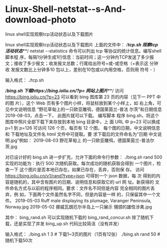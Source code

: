 # Linux-Shell-netstat--s-And-download-photo
linux shell实现观察tcp活动状态以及下载图片
  
 linux shell实现观察tcp活动状态以及下载图片
上面的文件中：
/*************tcp.sh 观察tcp活动状态***************/
netstat --statistics 命令可以列出 tcp 等协议的统计信息。编写shell脚本程 序，每隔1分钟生成1行信息：当前时间；这一分钟内TCP发送了多少报 文；接收了多少报文；收发报文总数；行尾给出符号+或-或空格（+表示这 分钟收 发报文数比上分钟多10 包以上，差别在10包或以内用空格，否则用 符号 - ）

输入格式：
./tcp.sh

/*************bing.sh 下载https://bing.ioliu.cn/?p= 网站上图片***************/
访问 https://bing.ioliu.cn/?p=23 可以看到 bing 图库第 23 页的内容（见下一 PPT 中的图 片），这个 Web 页有多个图片小样，将鼠标放到某个小样上，如 右上角，可见中文说明信息 “野花草甸上的一只欧亚雕鸮，德国莱茵兰-普法 尔茨”和日期信息 2019-08-03，点击一下， 此图片就可以下载。 编写脚本 程序 bing.sh，将这个图库中照片全部下载下来存放到本地 bing 目录中，上 面 URL 中 p=23 可以换成 p=1 到 p=126 可访问 126 个页，每页有 12 个图， 每个图的日期，中文说明信息和 下载地址及文件名 html 文件中可提取。要 求下载后的文件命名为“日期 中文说明.jpg”例如： 2019-08-03 野花草甸上 的一只欧亚雕鸮，德国莱茵兰-普法尔茨.jpg

对已设计好的 bing.sh 进一步扩充，允许下面的命令行参数： ./bing.sh rand 500 实现的功能为：执行 500 次随机获取。每次成功的随机获取会得到 一个图片，检查一下 这个图片是否本地已存在。如果已存在，丢弃，否则保 存。 访问 https://bing.ioliu.cn/v1/rand?type=json 可得到一个 json 数据，每 次 得到的内容是随机的，其中含有图片的日期、说明信息和获取它的 url 网 址。新获得的 文件命名方式与以前的程序相同。要求：文件名不同但是内容 完全相同的图片丢弃，例 如，下面两个文件虽然名字不同，但是内容是一样 的，只保留其中一个文件。 2019-05-03 Ruff male displaying its plumage, Varanger Peninsula, Norway.jpg 2019-05-02 挪威瓦朗厄尔半岛上一只展示 翎颌的雄性涉禽.jpg

其中：
bing_rand.sh 可以实现随机下载的
bing_rand_concur.sh 除了随机下载，还是实现了并发
bing_up.sh 代码比较简洁（没有并发）

输入格式：
./bing.sh 1 3 # 下载1~3页的图片（1页有12张）
./bing.sh rand 50 # 随机下载50次
